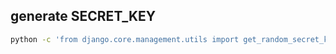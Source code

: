 ## generate SECRET_KEY
```sh
python -c 'from django.core.management.utils import get_random_secret_key; print(get_random_secret_key())'
```
